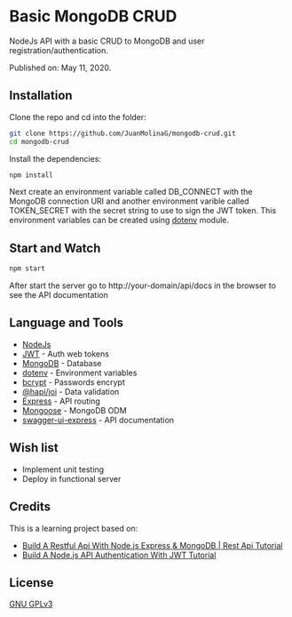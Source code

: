 # Basic MongoDB CRUD

NodeJs API with a basic CRUD to MongoDB and user registration/authentication.

Published on: May 11, 2020.

## Installation

Clone the repo and cd into the folder:

```bash
git clone https://github.com/JuanMolinaG/mongodb-crud.git
cd mongodb-crud
```

Install the dependencies:

```bash
npm install
```

Next create an environment variable called DB_CONNECT with the MongoDB connection URI and another environment varible called TOKEN_SECRET with the secret string to use to sign the JWT token. This environment variables can be created using [dotenv](https://www.npmjs.com/package/dotenv) module.

## Start and Watch

```bash
npm start
```

After start the server go to http://your-domain/api/docs in the browser to see the API documentation

## Language and Tools

- [NodeJs](https://nodejs.org/)
- [JWT](https://jwt.io/) - Auth web tokens
- [MongoDB](https://www.mongodb.com/) - Database
- [dotenv](https://www.npmjs.com/package/dotenv) - Environment variables
- [bcrypt](https://www.npmjs.com/package/bcrypt) - Passwords encrypt
- [@hapi/joi](https://www.npmjs.com/package/@hapi/joi) - Data validation
- [Express](https://expressjs.com/) - API routing
- [Mongoose](https://mongoosejs.com/) - MongoDB ODM
- [swagger-ui-express](https://www.npmjs.com/package/swagger-ui-express) - API documentation

## Wish list

- Implement unit testing
- Deploy in functional server

## Credits

This is a learning project based on:

- [Build A Restful Api With Node.js Express & MongoDB | Rest Api Tutorial](https://www.youtube.com/watch?v=vjf774RKrLc)
- [Build A Node.js API Authentication With JWT Tutorial](https://www.youtube.com/watch?v=2jqok-WgelI)

## License

[GNU GPLv3](https://choosealicense.com/licenses/gpl-3.0/)
